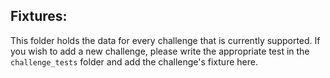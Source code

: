 ## Fixtures:
This folder holds the data for every challenge that is currently supported.
If you wish to add a new challenge, please write the appropriate test in the `challenge_tests` folder and add the challenge's fixture here.
